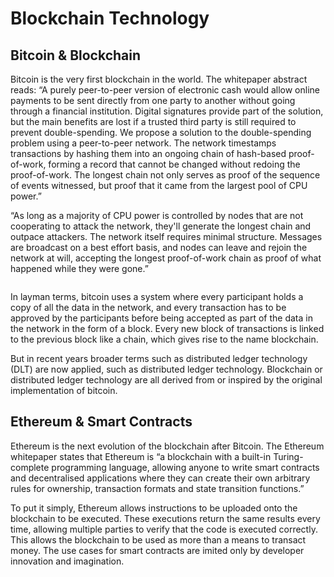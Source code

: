 # Blockchain Technology

## Bitcoin & Blockchain

Bitcoin is the very first blockchain in the world. The whitepaper abstract reads: “A purely peer-to-peer version of electronic cash would allow online payments to be sent directly from one party to another without going through a financial institution. Digital signatures provide part of the solution, but the main benefits are lost if a trusted third party is still required to prevent double-spending. We propose a solution to the double-spending problem using a peer-to-peer network. The network timestamps transactions by hashing them into an ongoing chain of hash-based proof-of-work, forming a record that cannot be changed without redoing the proof-of-work. The longest chain not only serves as proof of the sequence of events witnessed, but proof that it came from the largest pool of CPU power.”

“As long as a majority of CPU power is controlled by nodes that are not cooperating to attack the network, they'll generate the longest chain and outpace attackers. The network itself requires minimal structure. Messages are broadcast on a best effort basis, and nodes can leave and rejoin the network at will, accepting the longest proof-of-work chain as proof of what happened while they were gone.”

<figure><img src="https://lh6.googleusercontent.com/6dbA96Fbo3QGJfY4LmEUq_aRZOjxLMSfkrpQ6EO-CrkcBH852oXhuGtOu0N8fzQCH03U1CfGwtPysyDWlwrisNZif5Q8-Ab7NLhFO_nVb-26UOxIJWsnotxlLVnbsCG_GjKD7HPrYz2AFVnsAxWtHIj_lb1o864VrYy7BCo1Sn0M9uPae0NI5eEABuGpLk8iLLf6qA" alt=""><figcaption></figcaption></figure>

In layman terms, bitcoin uses a system where every participant holds a copy of all the data in the network, and every transaction has to be approved by the participants before being accepted as part of the data in the network in the form of a block. Every new block of transactions is linked to the previous block like a chain, which gives rise to the name blockchain.&#x20;

But in recent years broader terms such as distributed ledger technology (DLT) are now applied, such as distributed ledger technology. Blockchain or distributed ledger technology are all derived from or inspired by the original implementation of bitcoin.

## Ethereum & Smart Contracts

Ethereum is the next evolution of the blockchain after Bitcoin. The Ethereum whitepaper states that Ethereum is “a blockchain with a built-in Turing-complete programming language, allowing anyone to write smart contracts and decentralised applications where they can create their own arbitrary rules for ownership, transaction formats and state transition functions.”

To put it simply, Ethereum allows instructions to be uploaded onto the blockchain to be executed. These executions return the same results every time, allowing multiple parties to verify that the code is executed correctly. This allows the blockchain to be used as more than a means to transact money. The use cases for smart contracts are imited only by developer innovation and imagination.
